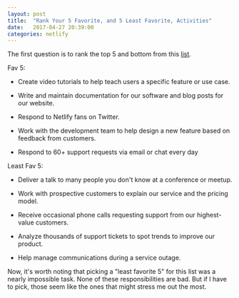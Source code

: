 ```yaml
---
layout: post
title:  "Rank Your 5 Favorite, and 5 Least Favorite, Activities"
date:   2017-04-27 20:39:00
categories: netlify
---
```


The first question is to rank the top 5 and bottom from this [list][list].

Fav 5:

* Create video tutorials to help teach users a specific feature or use case.

* Write and maintain documentation for our software and blog posts for our website.

* Respond to Netlify fans on Twitter.

* Work with the development team to help design a new feature based on feedback from customers.

* Respond to 60+ support requests via email or chat every day

Least Fav 5:

* Deliver a talk to many people you don't know at a conference or meetup.

* Work with prospective customers to explain our service and the pricing model.

* Receive occasional phone calls requesting support from our highest-value customers.

* Analyze thousands of support tickets to spot trends to improve our product.

* Help manage communications during a service outage.

Now, it's worth noting that picking a "least favorite 5" for this list was a nearly impossible task. None of these responsibilities are bad. But if I have to pick, those seem like the ones that might stress me out the most.

[list]: https://gist.github.com/fool/b0f254ff8c72a5765b6a9138249789d6
